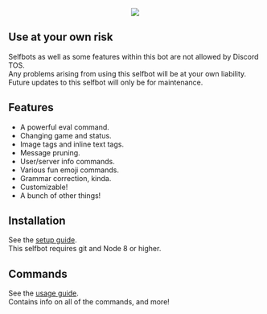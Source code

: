 <p align="center">
    <a href=https://github.com/1Computer1/megumin-selfbot>
        <img src=https://u.nya.is/uckdrf.png/>
    </a>
</p>  

## Use at your own risk

Selfbots as well as some features within this bot are not allowed by Discord TOS.  
Any problems arising from using this selfbot will be at your own liability.  
Future updates to this selfbot will only be for maintenance.  

## Features
- A powerful eval command.
- Changing game and status.
- Image tags and inline text tags.
- Message pruning.
- User/server info commands.
- Various fun emoji commands.
- Grammar correction, kinda.
- Customizable!
- A bunch of other things!

## Installation

See the [setup guide](SETUP.md).  
This selfbot requires git and Node 8 or higher.  

## Commands

See the [usage guide](USAGE.md).  
Contains info on all of the commands, and more!  
